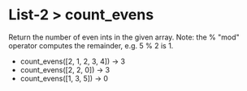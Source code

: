 # List-2 > count_evens

Return the number of even ints in the given array. Note: the % "mod" operator computes the remainder, e.g. 5 % 2 is 1.

- count_evens([2, 1, 2, 3, 4]) → 3
- count_evens([2, 2, 0]) → 3
- count_evens([1, 3, 5]) → 0
